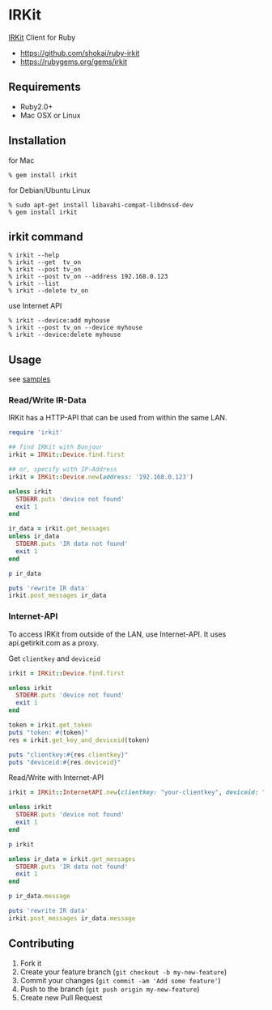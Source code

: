 # IRKit

[IRKit](http://getirkit.com) Client for Ruby

- https://github.com/shokai/ruby-irkit
- https://rubygems.org/gems/irkit


## Requirements

- Ruby2.0+
- Mac OSX or Linux


## Installation

for Mac

    % gem install irkit

for Debian/Ubuntu Linux

    % sudo apt-get install libavahi-compat-libdnssd-dev
    % gem install irkit

## irkit command

    % irkit --help
    % irkit --get  tv_on
    % irkit --post tv_on
    % irkit --post tv_on --address 192.168.0.123
    % irkit --list
    % irkit --delete tv_on

use Internet API

    % irkit --device:add myhouse
    % irkit --post tv_on --device myhouse
    % irkit --device:delete myhouse


## Usage

see [samples](https://github.com/shokai/ruby-irkit/tree/master/samples)

### Read/Write IR-Data

IRKit has a HTTP-API that can be used from within the same LAN.

```ruby
require 'irkit'

## find IRKit with Bonjour
irkit = IRKit::Device.find.first

## or, specify with IP-Address
irkit = IRKit::Device.new(address: '192.168.0.123')

unless irkit
  STDERR.puts 'device not found'
  exit 1
end

ir_data = irkit.get_messages
unless ir_data
  STDERR.puts 'IR data not found'
  exit 1
end

p ir_data

puts 'rewrite IR data'
irkit.post_messages ir_data
```


### Internet-API

To access IRKit from outside of the LAN, use Internet-API.
It uses api.getirkit.com as a proxy.


Get `clientkey` and `deviceid`

```ruby
irkit = IRKit::Device.find.first

unless irkit
  STDERR.puts 'device not found'
  exit 1
end

token = irkit.get_token
puts "token: #{token}"
res = irkit.get_key_and_deviceid(token)

puts "clientkey:#{res.clientkey}"
puts "deviceid:#{res.deviceid}"
```


Read/Write with Internet-API

```ruby
irkit = IRKit::InternetAPI.new(clientkey: "your-clientkey", deviceid: "your-deviceid")

unless irkit
  STDERR.puts 'device not found'
  exit 1
end

p irkit

unless ir_data = irkit.get_messages
  STDERR.puts 'IR data not found'
  exit 1
end

p ir_data.message

puts 'rewrite IR data'
irkit.post_messages ir_data.message
```


## Contributing

1. Fork it
2. Create your feature branch (`git checkout -b my-new-feature`)
3. Commit your changes (`git commit -am 'Add some feature'`)
4. Push to the branch (`git push origin my-new-feature`)
5. Create new Pull Request
